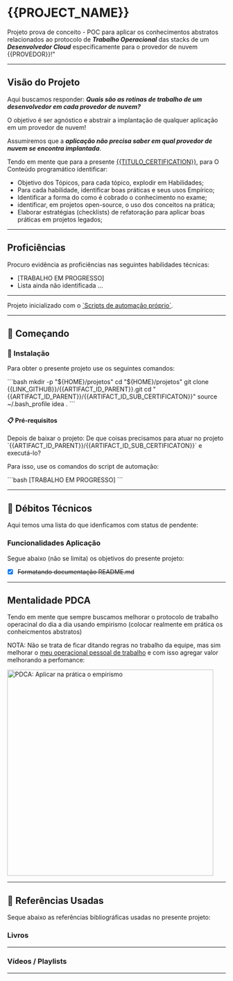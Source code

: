 # {{PROJECT_NAME}}

Projeto prova de conceito - POC para aplicar os conhecimentos abstratos relacionados ao protocolo 
de _**Trabalho Operacional**_ das stacks de um _**Desenvolvedor Cloud**_ especificamente para o provedor de nuvem {{PROVEDOR}}!"

---

## Visão do Projeto

Aqui buscamos responder: _**Quais são as  rotinas de trabalho de um desenvolvedor em cada provedor de nuvem?**_

O objetivo é ser agnóstico e abstrair a implantação de qualquer aplicação em um provedor de nuvem! 

Assumiremos que a _**aplicação não precisa saber em qual provedor de nuvem se encontra implantada**_.

Tendo em mente que para a presente [{{TITULO_CERTIFICATION}}]({{LINK_CERTIFICATION}}), para O Conteúdo programático identificar:
- Objetivo dos Tópicos, para cada tópico, explodir em Habilidades;
- Para cada habilidade, identificar boas práticas e seus usos Empírico;
- Identificar a forma do como é cobrado o conhecimento no exame;
- identificar, em projetos open-source, o uso dos conceitos na prática;
- Elaborar estratégias (checklists) de refatoração para aplicar boas práticas em projetos legados;

--- 

## Proficiências

Procuro evidência as proficiências nas seguintes habilidades técnicas:

- [TRABALHO EM PROGRESSO]
- Lista ainda não identificada ...

--- 

Projeto inicializado com o [\`Scripts de automação próprio\`]().

--- 

## 🚀 Começando

### 🔧 Instalação

Para obter o presente projeto use os seguintes comandos:

\`\`\`bash
mkdir -p "\${HOME}/projetos"
cd "\${HOME}/projetos"
git clone {{LINK_GITHUB}}/{{ARTIFACT_ID_PARENT}}.git
cd "{{ARTIFACT_ID_PARENT}}/{{ARTIFACT_ID_SUB_CERTIFICATON}}"
source ~/.bash_profile
idea .
\`\`\`

#### 📋 Pré-requisitos

Depois de baixar o projeto: De que coisas precisamos para atuar no projeto \`{{ARTIFACT_ID_PARENT}}/{{ARTIFACT_ID_SUB_CERTIFICATON}}\` e executá-lo?

Para isso, use os comandos do script de automação:

\`\`\`bash
[TRABALHO EM PROGRESSO]
\`\`\`

--- 

## 🔩 Débitos Técnicos

Aqui temos uma lista do que idenficamos com status de pendente:

### Funcionalidades Aplicação

Segue abaixo (não se limita) os objetivos do presente projeto:

- [X] ~~Formatando documentação README.md~~

--- 

## Mentalidade PDCA

Tendo em mente que sempre buscamos melhorar o protocolo de trabalho operacinal do dia a dia usando empirismo (colocar realmente em prática os conheicmentos abstratos)

NOTA: Não se trata de ficar ditando regras no trabalho da equipe, mas sim melhorar o [meu operacional pessoal de trabalho](#da-analise-exploratoria) e com isso agregar valor melhorando a perfomance:

<img src="../../docs/imgs/pdca.png" alt="PDCA: Aplicar na prática o empirismo" title="PDCA" style="width:475px;"/>

---

##  📄 Referências Usadas

Seque abaixo as referências bibliográficas usadas no presente projeto:

### Livros

---

### Vídeos / Playlists

---
